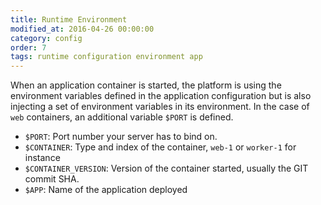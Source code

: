 ```yaml
---
title: Runtime Environment
modified_at: 2016-04-26 00:00:00
category: config
order: 7
tags: runtime configuration environment app
---
```


When an application container is started, the platform is using the environment
variables defined in the application configuration but is also injecting a set of
environment variables in its environment. In the case of `web` containers, an
additional variable `$PORT` is defined.

* `$PORT`: Port number your server has to bind on.
* `$CONTAINER`: Type and index of the container, `web-1` or `worker-1` for instance
* `$CONTAINER_VERSION`: Version of the container started, usually the GIT commit SHA.
* `$APP`: Name of the application deployed

